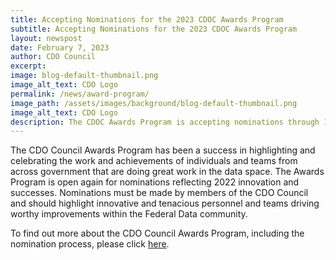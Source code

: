 ```yaml
---
title: Accepting Nominations for the 2023 CDOC Awards Program
subtitle: Accepting Nominations for the 2023 CDOC Awards Program
layout: newspost
date: February 7, 2023
author: CDO Council
excerpt: 
image: blog-default-thumbnail.png
image_alt_text: CDO Logo
permalink: /news/award-program/
image_path: /assets/images/background/blog-default-thumbnail.png
image_alt_text: CDO Logo
description: The CDOC Awards Program is accepting nominations through 1 March 2023!<br>
---
```


The CDO Council Awards Program has been a success in highlighting and celebrating the work and achievements of individuals and teams from across government that are doing great work in the data space. The Awards Program is open again for nominations reflecting 2022 innovation and successes. Nominations must be made by members of the CDO Council and should highlight innovative and tenacious personnel and teams driving worthy improvements within the Federal Data community. 

To find out more about the CDO Council Awards Program, including the nomination process, please click [here]({{site.baseurl}}/awards-program/).


